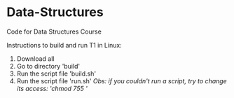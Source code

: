 # Data-Structures
Code for Data Structures Course

Instructions to build and run T1 in Linux:
1. Download all
2. Go to directory 'build'
3. Run the script file 'build.sh'
4. Run the script file 'run.sh'
 _Obs: if you couldn't run a script, try to change its access: 'chmod 755 <filename>'_ 
